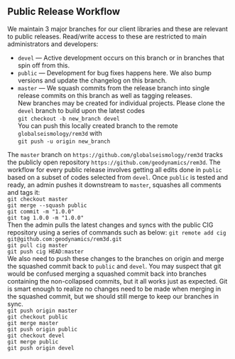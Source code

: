 Public Release Workflow
-----------------------

We maintain 3 major branches for our client libraries and these are relevant to public releases. Read/write access to these are restricted to main administrators and developers:  
* `devel` — Active development occurs on this branch or in branches that spin off from this.  
* `public` — Development for bug fixes happens here. We also bump versions and update the changelog on this branch.  
* `master` — We squash commits from the release branch into single release commits on this branch as well as tagging releases.  
New branches may be created for individual projects. Please clone the `devel` branch to build upon the latest codes  
`git checkout -b new_branch devel`  
You can push this locally created branch to the remote `globalseismology/rem3d` with  
`git push -u origin new_branch`  

The `master` branch on `https://github.com/globalseismology/rem3d` tracks the publicly open repository `https://github.com/geodynamics/rem3d`. The workflow for every public release involves getting all edits done in `public` based on a subset of codes selected from `devel`. Once `public` is tested and ready, an admin pushes it downstream to `master`, squashes all comments and tags it:  
`git checkout master`  
`git merge --squash public`  
`git commit -m "1.0.0"`  
`git tag 1.0.0 -m "1.0.0"`  
Then the admin pulls the latest changes and syncs with the public CIG repository using a series of commands such as below:
`git remote add cig git@github.com:geodynamics/rem3d.git`  
`git pull cig master`  
`git push cig HEAD:master`  
We also need to push these changes to the branches on origin and merge the squashed commit back to `public` and `devel`. You may suspect that git would be confused merging a squashed commit back into branches containing the non-collapsed commits, but it all works just as expected. Git is smart enough to realize no changes need to be made when merging in the squashed commit, but we should still merge to keep our branches in sync.  
`git push origin master`  
`git checkout public`  
`git merge master`  
`git push origin public`  
`git checkout devel`  
`git merge public`  
`git push origin devel`